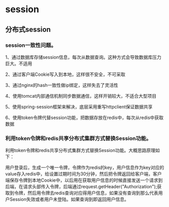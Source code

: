 # session


## 分布式session

### session一致性问题。

1、通过数据库存储session信息，每次从数据查询。这种方式会导致数据库压力巨大。不适用

2、通过客户端Cookie写入到本地，这样很不安全，不可采取

3、通过nginx的hash一致性做ip绑定，这样失去了灵活性

4、使用tomcat内部通信机制同步数据通信，这样开销较大，不适合大型项目

5、使用spring-session框架来解决，底层采用重写httpclient保证数据共享

6、使用token令牌代替session功能，把数据存放在redis中，每次从redis中获取数据

### 利用token令牌和redis共享分布式集群方式替换Session功能。
    
 利用token令牌和redis共享分布式集群方式替换Session功能。大概思路原理如下：
 
 用户登录后，生成一个唯一令牌，令牌作为redis的key，用户信息作为key对应的value存入redis中，给设置过期时间为30分钟，然后把令牌返回给客户端，客户端保存令牌到本地Cookie中，以后用在获取用户信息的时候直接发送一个请求到后端，在请求头部传入令牌，后端通过request.getHeader("Authorization");获取到令牌，然后用令牌去redis查询对应得用户信息，如果没有查询到那么代表用户Session失效或者用户未登陆。如果查询到即返回用户信息。 